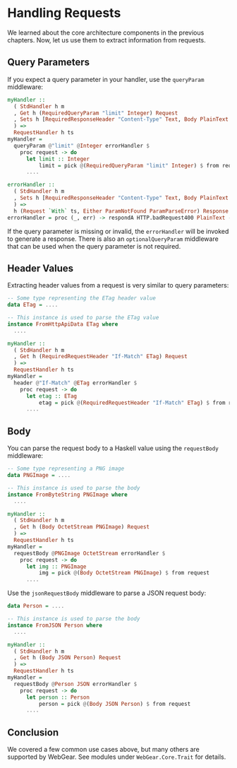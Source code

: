 # Handling Requests

We learned about the core architecture components in the previous chapters. Now, let us use them to extract information
from requests.

## Query Parameters

If you expect a query parameter in your handler, use the `queryParam` middleware:

```haskell
myHandler ::
  ( StdHandler h m
  , Get h (RequiredQueryParam "limit" Integer) Request
  , Sets h [RequiredResponseHeader "Content-Type" Text, Body PlainText String] Response
  ) =>
  RequestHandler h ts
myHandler =
  queryParam @"limit" @Integer errorHandler $
    proc request -> do
      let limit :: Integer
          limit = pick @(RequiredQueryParam "limit" Integer) $ from request
      ....

errorHandler ::
  ( StdHandler h m
  , Sets h [RequiredResponseHeader "Content-Type" Text, Body PlainText String] Response
  ) =>
  h (Request `With` ts, Either ParamNotFound ParamParseError) Response
errorHandler = proc (_, err) -> respondA HTTP.badRequest400 PlainText -< show err
```

If the query parameter is missing or invalid, the `errorHandler` will be invoked to generate a response. There is also
an `optionalQueryParam` middleware that can be used when the query parameter is not required.

## Header Values

Extracting header values from a request is very similar to query parameters:

```haskell
-- Some type representing the ETag header value
data ETag = ....

-- This instance is used to parse the ETag value
instance FromHttpApiData ETag where
  ....

myHandler ::
  ( StdHandler h m
  , Get h (RequiredRequestHeader "If-Match" ETag) Request
  ) =>
  RequestHandler h ts
myHandler =
  header @"If-Match" @ETag errorHandler $
    proc request -> do
      let etag :: ETag
          etag = pick @(RequiredRequestHeader "If-Match" ETag) $ from request
      ....
```

## Body

You can parse the request body to a Haskell value using the `requestBody` middleware:

```haskell
-- Some type representing a PNG image
data PNGImage = ....

-- This instance is used to parse the body
instance FromByteString PNGImage where
  ....

myHandler ::
  ( StdHandler h m
  , Get h (Body OctetStream PNGImage) Request
  ) =>
  RequestHandler h ts
myHandler =
  requestBody @PNGImage OctetStream errorHandler $
    proc request -> do
      let img :: PNGImage
          img = pick @(Body OctetStream PNGImage) $ from request
      ....
```

Use the `jsonRequestBody` middleware to parse a JSON 
request body:

```haskell
data Person = ....

-- This instance is used to parse the body
instance FromJSON Person where
  ....

myHandler ::
  ( StdHandler h m
  , Get h (Body JSON Person) Request
  ) =>
  RequestHandler h ts
myHandler =
  requestBody @Person JSON errorHandler $
    proc request -> do
      let person :: Person
          person = pick @(Body JSON Person) $ from request
      ....
```

## Conclusion

We covered a few common use cases above, but many others are supported by WebGear. See modules under `WebGear.Core.Trait`
for details.
